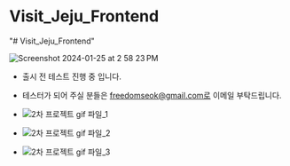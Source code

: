 # Visit_Jeju_Frontend
"# Visit_Jeju_Frontend" 


![Screenshot 2024-01-25 at 2 58 23 PM](https://github.com/freedomseok8047/Jeju_Tour_FrontEnd/assets/112673222/0b05ec77-5084-4e3f-abe5-86fd2ddacadb)

- 출시 전 테스트 진행 중 입니다.
- 테스터가 되어 주실 분들은 freedomseok@gmail.com로 이메일 부탁드립니다.

- ![2차 프로젝트 gif 파일_1](https://github.com/freedomseok8047/Jeju_Tour_FrontEnd/assets/112673222/42834d24-31ea-4894-9f2e-b50f8206e0fb)
- ![2차 프로젝트 gif 파일_2](https://github.com/freedomseok8047/Jeju_Tour_FrontEnd/assets/112673222/b7a20e20-f6e1-42de-aa65-d41c5ace245b)
- ![2차 프로젝트 gif 파일_3](https://github.com/freedomseok8047/Jeju_Tour_FrontEnd/assets/112673222/aafa9427-a25e-48f4-9abd-d6135dadf480)
